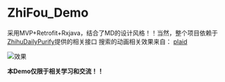 # ZhiFou_Demo
采用MVP+Retrofit+Rxjava，结合了MD的设计风格！！当然，整个项目依赖于
[ZhihuDailyPurify](https://github.com/izzyleung/ZhihuDailyPurify)提供的相关接口
搜索的动画相关效果来自：
[plaid](https://github.com/nickbutcher/plaid)

![效果](https://github.com/lovejjfg/screenshort/blob/master/zhifou.gif?raw=true)

**本Demo仅限于相关学习和交流！！**


